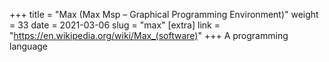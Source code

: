 +++
title = "Max (Max Msp – Graphical Programming Environment)"
weight = 33
date = 2021-03-06
slug = "max"
[extra]
link = "https://en.wikipedia.org/wiki/Max_(software)"
+++
A programming language

